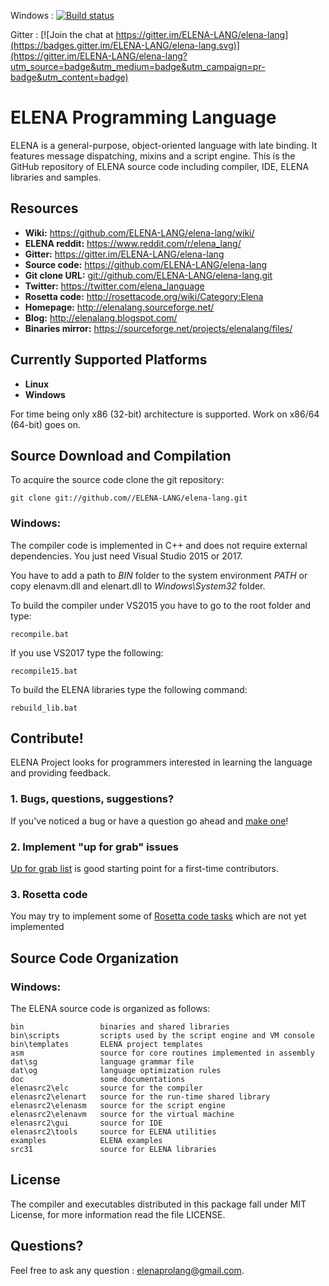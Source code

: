 Windows : [![Build status](https://ci.appveyor.com/api/projects/status/qc5dvs5lueubivuo?svg=true)](https://ci.appveyor.com/project/arakov/elena-lang)

Gitter : [![Join the chat at https://gitter.im/ELENA-LANG/elena-lang](https://badges.gitter.im/ELENA-LANG/elena-lang.svg)](https://gitter.im/ELENA-LANG/elena-lang?utm_source=badge&utm_medium=badge&utm_campaign=pr-badge&utm_content=badge)

# ELENA Programming Language

ELENA is a general-purpose, object-oriented language with late binding. It features message dispatching, mixins and a script engine.
This is the GitHub repository of ELENA source code including compiler, IDE, ELENA libraries and samples.

## Resources
- **Wiki:** <https://github.com/ELENA-LANG/elena-lang/wiki/>
- **ELENA reddit:** <https://www.reddit.com/r/elena_lang/>
- **Gitter:** <https://gitter.im/ELENA-LANG/elena-lang>
- **Source code:** <https://github.com/ELENA-LANG/elena-lang>
- **Git clone URL:** <git://github.com/ELENA-LANG/elena-lang.git>
- **Twitter:** <https://twitter.com/elena_language>
- **Rosetta code:** <http://rosettacode.org/wiki/Category:Elena>
- **Homepage:** <http://elenalang.sourceforge.net/>
- **Blog:** <http://elenalang.blogspot.com/>
- **Binaries mirror:** <https://sourceforge.net/projects/elenalang/files/>

## Currently Supported Platforms

- **Linux**
- **Windows**

For time being only x86 (32-bit) architecture is supported. Work on x86/64 (64-bit) goes on.

## Source Download and Compilation

To acquire the source code clone the git repository:

    git clone git://github.com//ELENA-LANG/elena-lang.git

### Windows:

The compiler code is implemented in C++ and does not require external dependencies. You just need Visual Studio 2015 or 2017.

You have to add a path to _BIN_ folder to the system environment *PATH* or copy elenavm.dll and elenart.dll to _Windows\System32_ folder.

To build the compiler under VS2015 you have to go to the root folder and type:

    recompile.bat

If you use VS2017 type the following:

    recompile15.bat

To build the ELENA libraries type the following command:

    rebuild_lib.bat

## Contribute!

ELENA Project looks for programmers interested in learning the language and providing feedback.

### 1. Bugs, questions, suggestions?

If you've noticed a bug or have a question go ahead and [make one](https://github.com/ELENA-LANG/elena-lang/issues/new)!

### 2. Implement "up for grab" issues

[Up for grab list](https://github.com/ELENA-LANG/elena-lang/labels/up%20for%20grabs) is good starting point for a first-time contributors.

### 3. Rosetta code

You may try to implement some of [Rosetta code tasks](http://rosettacode.org/wiki/Category:Programming_Tasks) 
which are not yet implemented

## Source Code Organization

### Windows:

The ELENA source code is organized as follows:

    bin                 binaries and shared libraries
    bin\scripts         scripts used by the script engine and VM console
    bin\templates       ELENA project templates
    asm                 source for core routines implemented in assembly
    dat\sg              language grammar file            
    dat\og              language optimization rules
    doc                 some documentations
    elenasrc2\elc       source for the compiler
    elenasrc2\elenart   source for the run-time shared library
    elenasrc2\elenasm   source for the script engine
    elenasrc2\elenavm   source for the virtual machine
    elenasrc2\gui       source for IDE
    elenasrc2\tools     source for ELENA utilities
    examples            ELENA examples
    src31               source for ELENA libraries

## License

The compiler and executables distributed in this package fall under MIT License, 
for more information read the file LICENSE.

## Questions?

Feel free to ask any question :  elenaprolang@gmail.com.
